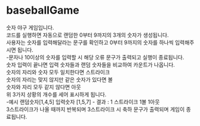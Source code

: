 # baseballGame
숫자 야구 게임입니다.
<br>
코드를 실행하면 자동으로 랜덤한 0부터 9까지의 3개의 숫자가 생성됩니다.
<br>
사용자는 숫자를 입력해달라는 문구를 확인하고  0부터 9까지의 숫자를 하나씩 입력해주시면 됩니다.
<br>
-문자나 10이상의 숫자를 입력할 시 해당 오류 문구가 출력되고 실행이 종료됩니다.
<br>
숫자 입력이 끝나면 입력 숫자들과 랜덤 숫자들을 비교하여 카운트가 나옵니다.
<br>
숫자의 자리와 숫자 모두 일치한다면 스트라이크
<br>
숫자의 자리는 맞지 않지만 같은 숫자가 있다면 볼
<br>
숫자와 자리 모두 같지 않다면 아웃
<br>
위 3가지 상황의 개수를 세어 표시하게 됩니다.
<br>
-예시 랜덤숫자[1,4,5] 입력숫자 [1,5,7] - 결과 : 1 스트라이크 1볼 1아웃
<br>
3스트라이크가 나올 때까지 반복되며 3스트라이크 시 축하 문구가 출력되며 게임이 종료됩니다.